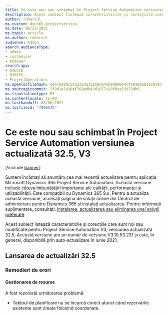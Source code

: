 ```yaml
---
title: Ce este nou sau schimbat în Project Service Automation versiunea actualizată 32.5, V3
description: Acest subiect listează caracteristicile și corecțiile care sunt disponibile în Project Service Automation V3, versiunea actualizată 32.5, V3.
author: ruhercul
ms.custom: dyn365-projectservice
ms.date: 06/21/2021
ms.topic: article
ms.author: ruhercul
audience: Admin
search.audienceType:
- admin
- customizer
- enduser
search.app:
- D365CE
- D365PS
- ProjectOperations
ms.openlocfilehash: eab7b28dc542232da75b59cb45b9d89064c410a9a5816c8587783140daf54f46
ms.sourcegitcommit: 7f8d1e7a16af769adb43d1877c28fdce53975db8
ms.translationtype: HT
ms.contentlocale: ro-RO
ms.lasthandoff: 08/06/2021
ms.locfileid: "7006576"
---
```

# <a name="whats-new-or-changed-in-project-service-automation-update-release-325-v3"></a>Ce este nou sau schimbat în Project Service Automation versiunea actualizată 32.5, V3

[!include [banner](../includes/psa-now-project-operations.md)]

Suntem încântați să anunțăm cea mai recentă actualizare pentru aplicația Microsoft Dynamics 365 Project Service Automation. Această versiune include câteva îmbunătățiri importante ale calității, performanței și utilizabilității. Este compatibil cu Dynamics 365 9.x. Pentru a actualiza această versiune, accesați pagina de soluții online din Centrul de administrare pentru Dynamics 365 și instalați actualizarea. Pentru informații suplimentare, consultați: [Instalarea, actualizarea sau eliminarea unei soluții preferate](/power-platform/admin/install-remove-preferred-solution).

Acest subiect listează caracteristicile și corecțiile care sunt noi sau modificate pentru Project Service Automation V3, versiunea actualizată 32.5. Această versiune are un număr de versiune V3.10.53.231 și este, în general, disponibilă prin auto-actualizare în iunie 2021.

## <a name="update-release-325"></a>Lansarea de actualizări 32.5

### <a name="bug-fixes"></a>Remedieri de erori

#### <a name="resource-management"></a>Gestionarea de resurse

A fost rezolvată următoarea problemă:

- Tabloul de planificare nu se încarcă corect atunci când rezervările existente sunt create folosind coordonate.

